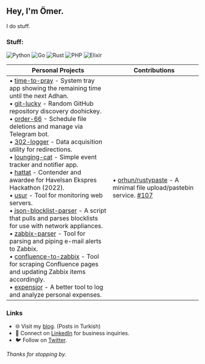 ## Hey, I'm Ömer.

I do stuff.

### Stuff:

![Python](https://img.shields.io/badge/Python-3776AB?style=for-the-badge&logo=python&logoColor=white) ![Go](https://img.shields.io/badge/Go-00ADD8?style=for-the-badge&logo=go&logoColor=white) ![Rust](https://img.shields.io/badge/Rust-000000?style=for-the-badge&logo=rust&logoColor=white) ![PHP](https://img.shields.io/badge/PHP-777BB4?style=for-the-badge&logo=php&logoColor=white) ![Elixir](https://img.shields.io/badge/Elixir-4B275F?style=for-the-badge&logo=elixir&logoColor=white)

| **Personal Projects** | **Contributions** |
|-----------------------|-------------------|
| • [time-to-pray](https://github.com/omerbustun/time-to-pray) -  System tray app showing the remaining time until the next Adhan. <br> • [git-lucky](https://github.com/omerbustun/git-lucky) - Random GitHub repository discovery doohickey. <br> • [order-66](https://github.com/omerbustun/order-66) - Schedule file deletions and manage via Telegram bot. <br> • [302-logger](https://github.com/omerbustun/302-logger) - Data acquisition utility for redirections. <br> • [lounging-cat](https://github.com/omerbustun/lounging-cat) - Simple event tracker and notifier app. <br> • [hattat](https://github.com/omerbustun/hattat) - Contender and awardee for Havelsan Ekspres Hackathon (2022). <br> • [usur](https://github.com/omerbustun/usur) - Tool for monitoring web servers. <br> • [json-blocklist-parser](https://github.com/omerbustun/json-blocklist-parser) - A script that pulls and parses blocklists for use with network appliances. <br> • [zabbix-parser](https://github.com/omerbustun/zabbix-parser) - Tool for parsing and piping e-mail alerts to Zabbix. <br> • [confluence-to-zabbix](https://github.com/omerbustun/confluence-to-zabbix) - Tool for scraping Confluence pages and updating Zabbix items accordingly. <br> • [expensior](https://github.com/omerbustun/expensior) - A better tool to log and analyze personal expenses. | • [orhun/rustypaste](https://github.com/orhun/rustypaste) - A minimal file upload/pastebin service. [#107](https://github.com/orhun/rustypaste/pull/107) |

### Links

- 🌐 Visit my [blog](https://omerustun.com.tr). (Posts in Turkish)
- 📄 Connect on [LinkedIn](https://www.linkedin.com/in/omerbustun/) for business inquiries.
- 🐦 Follow on [Twitter](https://twitter.com/omerbustun).

_Thanks for stopping by._
